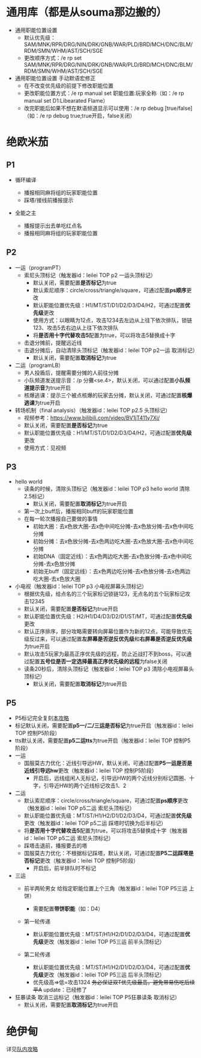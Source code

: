 # 通用库（都是从souma那边搬的）

* 通用职能位置设置
  * 默认优先级：SAM/MNK/RPR/DRG/NIN/DRK/GNB/WAR/PLD/BRD/MCH/DNC/BLM/RDM/SMN/WHM/AST/SCH/SGE
  * 更改顺序方式：/e rp set SAM/MNK/RPR/DRG/NIN/DRK/GNB/WAR/PLD/BRD/MCH/DNC/BLM/RDM/SMN/WHM/AST/SCH/SGE
* 通用职能位置设置 手动默语宏修正
  * 在不改变优先级的前提下修改职能位置
  * 更改职能位置方式：/e rp manual set 职能位置:玩家全称（如：/e rp manual set D1:Libearated Flame）
  * 改完职能后如果不想在默语频道显示可以使用：/e rp debug [true/false]（如：/e rp debug true;true开启，false关闭）

# 绝欧米茄

## P1

* 循环编译
  * 播报相同麻将组的玩家职能位置
  * 踩塔/接线前播报提示
  
* 全能之主
  * 播报提示出去单吃红点名
  * 播报相同麻将组的玩家职能位置

## P2

* 一运（programPT）
  * 索尼头顶标记（触发器id：leilei TOP p2 一运头顶标记）
    * 默认关闭，需要配置**是否标记**为true
    * 默认索尼顺序：circle/cross/triangle/square，可通过配置**ps顺序**更改
    * 默认职能位置优先级：H1/MT/ST/D1/D2/D3/D4/H2，可通过配置**优先级**更改
    * 使用方式：以眼睛为12点，攻击1234去左边从上往下依次排队，锁链123、攻击5去右边从上往下依次排队
    * 将**是否用十字代替攻击5**配置为true，可以将攻击5替换成十字
  * 击退分摊前，提醒远近线
  * 击退分摊后，自动清除头顶标记（触发器id：leilei TOP p2一运 取消标记）
    * 默认关闭，需要配置**取消标记**为true
* 二运（programLB）
  * 男人投盾后，提醒需要分摊的人前往分摊
  * 小队频道发送提示音：/p 分攤<se.4>，默认关闭，可以通过配置**小队频道提示音**为true开启
  * 核爆逃课：提示三个被点核爆的玩家去分摊，默认关闭，可通过配置**核爆逃课**为true开启
* 转场机制（final analysis）（触发器id：leilei TOP p2.5 头顶标记）
  * 视频参考：https://www.bilibili.com/video/BV1jT411y7Xi/
  * 默认关闭，需要配置**是否标记**为true
  * 默认职能位置优先级：H1/MT/ST/D1/D2/D3/D4/H2，可通过配置**优先级**更改
  * 使用方式：见视频

## P3

* hello world
  * 读条的时候，清除头顶标记（触发器id：leilei TOP p3 hello world 清除2.5标记）
    * 默认关闭，需要配置**取消标记**为true开启
  * 第一次上buff后，播报相同buff的玩家职能位置
  * 在每一轮次播报自己要做的事情
    * 初始大圈：去x色放大圈-去x色中间吃分摊-去x色放分摊-去x色中间吃分摊
    * 初始分摊：去x色放分摊-去x色两边吃大圈-去x色放大圈-去x色中间吃分摊
    * 初始DNA（固定近线）：去x色两边吃大圈-去x色放分摊-去x色中间吃分摊-去x色放分摊
    * 初始无buff（固定远线）：去x色两边吃分摊-去x色放分摊-去x色两边吃大圈-去x色放大圈
* 小电视（触发器id：leilei TOP p3 小电视屏幕头顶标记）
  * 根据优先级，给点名的三个玩家标记锁链123，无点名的五个玩家标记攻击12345
  * 默认关闭，需要配置**是否标记**为true开启
  * 默认职能位置优先级：H2/H1/D4/D3/D2/D1/ST/MT，可通过配置**优先级**更改
  * 默认正序排序，部分攻略需要转向屏幕位置作为新的12点，可能导致优先级反过来，可以通过配置**左屏幕是否逆反优先级**和**右屏幕是否逆反优先级**为true开启
  * 默认攻击5玩家为最高正序优先级的远程，防止近战打不到boss，可以通过配置**五号位是否一定选择最高正序优先级的远程**为false关闭
  * 读条20秒后，清除头顶标记（触发器id：leilei TOP p3 清除小电视屏幕头顶标记）
    * 默认关闭，需要配置**取消标记**为true开启

## P5

* P5标记完全复刻[本攻略](https://docs.qq.com/sheet/DWXNqQllwZXlsZlFB?tab=4nxvlv)
* 标记默认关闭，需要配置**p5一/二/三运是否标记**为true开启（触发器id：leilei TOP 控制P5阶段）
* tts默认关闭，需要配置**p5二运tts**为true开启（触发器id：leilei TOP 控制P5阶段）
* 一运
  * 国服莫古力优化：近线引导远HW，默认关闭，可通过配置**P5一运是否是近线引导远hw**更改（触发器id：leilei TOP 控制P5阶段）
    * 开启后，远线组闲人无标记，引导远HW的两个近线分别标记圆圈、十字，引导近HW的两个近线标记攻击1、2
* 二运
  * 默认索尼顺序：circle/cross/triangle/square，可通过配置**ps顺序**更改（触发器id：leilei TOP p5二运 索尼头顶标记）
  * 默认职能位置优先级：MT/ST/H1/H2/D1/D2/D3/D4，可通过配置**优先级**更改（触发器id：leilei TOP p5二运 踩塔时切换为后半标记）
  * 将**是否用十字代替攻击5**配置为true，可以将攻击5替换成十字（触发器id：leilei TOP p5二运 索尼头顶标记）
  * 踩塔击退前，播报要去的塔
  * 国服莫古力优化：不根据标记踩塔，默认关闭，可通过配置**P5二运踩塔是否标记**更改（触发器id：leilei TOP 控制P5阶段）
    * 开启后，前半排队时不标记
* 三运
  * 前半两轮男女 给指定职能位置上个三角（触发器id：leilei TOP P5三运 上饼）
    * 需要配置**带饼职能**（如：D4）

  * 第一轮传递
    * 默认职能位置优先级：MT/ST/H1/H2/D1/D2/D3/D4，可通过配置**优先级**更改（触发器id：leilei TOP P5三运 前半头顶标记）
  
  * 第二轮传递
    * 默认职能位置优先级：MT/ST/H1/H2/D1/D2/D3/D4，可通过配置**优先级**更改（触发器id：leilei TOP P5三运 后半头顶标记）
    * 优先级高=>低=攻击1324 ~~务必保证双T优先级最高，避免带易伤吃后续平A~~ update：已经修了
* 狂暴读条 取消三运标记（触发器id：leilei TOP P5狂暴读条 取消标记）
  * 默认关闭，需要配置**取消标记**为true开启

# 绝伊甸
详见[队内攻略](https://docs.qq.com/doc/DWVRMY1hiZ2N0SE1X)